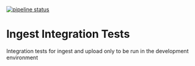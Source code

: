 [![pipeline status](https://allspark.dev.data.humancellatlas.org/HumanCellAtlas/ingest-integration-tests/badges/dev/pipeline.svg)](https://allspark.dev.data.humancellatlas.org/HumanCellAtlas/ingest-integration-tests/commits/dev)


# Ingest Integration Tests
Integration tests for ingest and upload only to be run in the development environment

